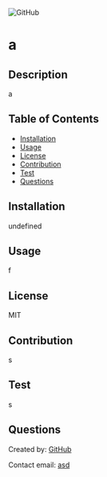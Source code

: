 
  ![GitHub](https://img.shields.io/badge/license-MIT-brightgreen)
  # a
  ## Description
  a
  ## Table of Contents
  * [Installation](#installation)
  * [Usage](#usage)    
  * [License](#license)  
  * [Contribution](#contribution)
  * [Test](#test)
  * [Questions](#questions)
  
  ## Installation
  undefined
  ## Usage
  f
  ## License
  MIT 
  ## Contribution
  s
  ## Test
  s
  ## Questions
  Created by:   <a class="ml-2 my-1 px-2 py-1 bg-secondary text-dark" href="https://github.com/tarekyou">GitHub</a>
  
  Contact email: [asd](asd)
